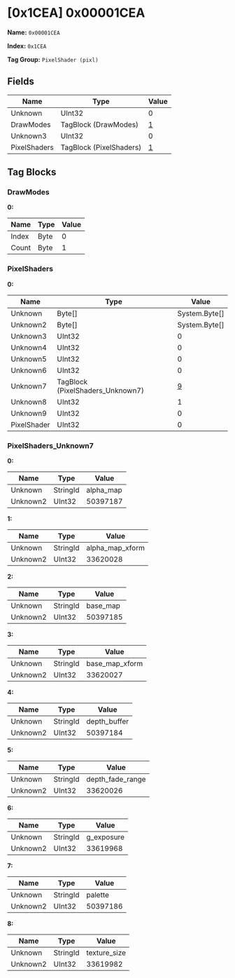 # [0x1CEA] 0x00001CEA

**Name:** ```0x00001CEA```

**Index:** ```0x1CEA```

**Tag Group:** ```PixelShader (pixl)```

## Fields

Name	| Type	| Value
---	|---	|---	|
Unknown	|UInt32	|0
DrawModes	|TagBlock (DrawModes)	|[1](#drawmodes)
Unknown3	|UInt32	|0
PixelShaders	|TagBlock (PixelShaders)	|[1](#pixelshaders)


## Tag Blocks

### DrawModes

**0:**

Name	| Type	| Value
---	|---	|---	|
Index	|Byte	|0
Count	|Byte	|1


### PixelShaders

**0:**

Name	| Type	| Value
---	|---	|---	|
Unknown	|Byte[]	|System.Byte[]
Unknown2	|Byte[]	|System.Byte[]
Unknown3	|UInt32	|0
Unknown4	|UInt32	|0
Unknown5	|UInt32	|0
Unknown6	|UInt32	|0
Unknown7	|TagBlock (PixelShaders_Unknown7)	|[9](#pixelshaders_unknown7)
Unknown8	|UInt32	|1
Unknown9	|UInt32	|0
PixelShader	|UInt32	|0


### PixelShaders_Unknown7

**0:**

Name	| Type	| Value
---	|---	|---	|
Unknown	|StringId	|alpha_map
Unknown2	|UInt32	|50397187


**1:**

Name	| Type	| Value
---	|---	|---	|
Unknown	|StringId	|alpha_map_xform
Unknown2	|UInt32	|33620028


**2:**

Name	| Type	| Value
---	|---	|---	|
Unknown	|StringId	|base_map
Unknown2	|UInt32	|50397185


**3:**

Name	| Type	| Value
---	|---	|---	|
Unknown	|StringId	|base_map_xform
Unknown2	|UInt32	|33620027


**4:**

Name	| Type	| Value
---	|---	|---	|
Unknown	|StringId	|depth_buffer
Unknown2	|UInt32	|50397184


**5:**

Name	| Type	| Value
---	|---	|---	|
Unknown	|StringId	|depth_fade_range
Unknown2	|UInt32	|33620026


**6:**

Name	| Type	| Value
---	|---	|---	|
Unknown	|StringId	|g_exposure
Unknown2	|UInt32	|33619968


**7:**

Name	| Type	| Value
---	|---	|---	|
Unknown	|StringId	|palette
Unknown2	|UInt32	|50397186


**8:**

Name	| Type	| Value
---	|---	|---	|
Unknown	|StringId	|texture_size
Unknown2	|UInt32	|33619982


